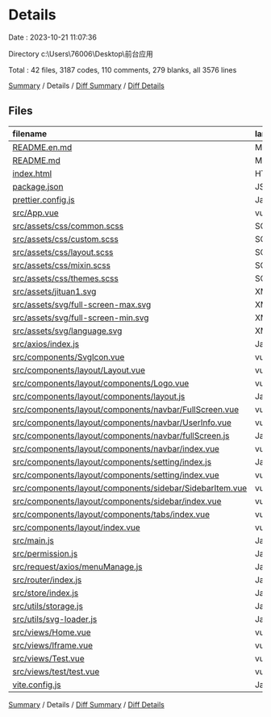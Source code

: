 # Details

Date : 2023-10-21 11:07:36

Directory c:\\Users\\76006\\Desktop\\前台应用

Total : 42 files,  3187 codes, 110 comments, 279 blanks, all 3576 lines

[Summary](results.md) / Details / [Diff Summary](diff.md) / [Diff Details](diff-details.md)

## Files
| filename | language | code | comment | blank | total |
| :--- | :--- | ---: | ---: | ---: | ---: |
| [README.en.md](/README.en.md) | Markdown | 69 | 0 | 32 | 101 |
| [README.md](/README.md) | Markdown | 69 | 0 | 32 | 101 |
| [index.html](/index.html) | HTML | 13 | 0 | 1 | 14 |
| [package.json](/package.json) | JSON | 27 | 0 | 1 | 28 |
| [prettier.config.js](/prettier.config.js) | JavaScript | 14 | 2 | 1 | 17 |
| [src/App.vue](/src/App.vue) | vue | 9 | 0 | 2 | 11 |
| [src/assets/css/common.scss](/src/assets/css/common.scss) | SCSS | 80 | 1 | 7 | 88 |
| [src/assets/css/custom.scss](/src/assets/css/custom.scss) | SCSS | 81 | 4 | 3 | 88 |
| [src/assets/css/layout.scss](/src/assets/css/layout.scss) | SCSS | 653 | 5 | 11 | 669 |
| [src/assets/css/mixin.scss](/src/assets/css/mixin.scss) | SCSS | 14 | 4 | 1 | 19 |
| [src/assets/css/themes.scss](/src/assets/css/themes.scss) | SCSS | 39 | 2 | 8 | 49 |
| [src/assets/jituan1.svg](/src/assets/jituan1.svg) | XML | 1 | 0 | 0 | 1 |
| [src/assets/svg/full-screen-max.svg](/src/assets/svg/full-screen-max.svg) | XML | 1 | 0 | 0 | 1 |
| [src/assets/svg/full-screen-min.svg](/src/assets/svg/full-screen-min.svg) | XML | 1 | 0 | 0 | 1 |
| [src/assets/svg/language.svg](/src/assets/svg/language.svg) | XML | 1 | 0 | 0 | 1 |
| [src/axios/index.js](/src/axios/index.js) | JavaScript | 78 | 8 | 3 | 89 |
| [src/components/SvgIcon.vue](/src/components/SvgIcon.vue) | vue | 33 | 0 | 5 | 38 |
| [src/components/layout/Layout.vue](/src/components/layout/Layout.vue) | vue | 97 | 4 | 10 | 111 |
| [src/components/layout/components/Logo.vue](/src/components/layout/components/Logo.vue) | vue | 22 | 0 | 3 | 25 |
| [src/components/layout/components/layout.js](/src/components/layout/components/layout.js) | JavaScript | 3 | 0 | 1 | 4 |
| [src/components/layout/components/navbar/FullScreen.vue](/src/components/layout/components/navbar/FullScreen.vue) | vue | 34 | 0 | 2 | 36 |
| [src/components/layout/components/navbar/UserInfo.vue](/src/components/layout/components/navbar/UserInfo.vue) | vue | 36 | 0 | 3 | 39 |
| [src/components/layout/components/navbar/fullScreen.js](/src/components/layout/components/navbar/fullScreen.js) | JavaScript | 36 | 0 | 2 | 38 |
| [src/components/layout/components/navbar/index.vue](/src/components/layout/components/navbar/index.vue) | vue | 80 | 2 | 10 | 92 |
| [src/components/layout/components/setting/index.js](/src/components/layout/components/setting/index.js) | JavaScript | 134 | 7 | 8 | 149 |
| [src/components/layout/components/setting/index.vue](/src/components/layout/components/setting/index.vue) | vue | 249 | 0 | 25 | 274 |
| [src/components/layout/components/sidebar/SidebarItem.vue](/src/components/layout/components/sidebar/SidebarItem.vue) | vue | 85 | 0 | 5 | 90 |
| [src/components/layout/components/sidebar/index.vue](/src/components/layout/components/sidebar/index.vue) | vue | 323 | 0 | 20 | 343 |
| [src/components/layout/components/tabs/index.vue](/src/components/layout/components/tabs/index.vue) | vue | 231 | 0 | 14 | 245 |
| [src/components/layout/index.vue](/src/components/layout/index.vue) | vue | 15 | 0 | 3 | 18 |
| [src/main.js](/src/main.js) | JavaScript | 15 | 2 | 3 | 20 |
| [src/permission.js](/src/permission.js) | JavaScript | 0 | 0 | 1 | 1 |
| [src/request/axios/menuManage.js](/src/request/axios/menuManage.js) | JavaScript | 4 | 0 | 1 | 5 |
| [src/router/index.js](/src/router/index.js) | JavaScript | 136 | 42 | 15 | 193 |
| [src/store/index.js](/src/store/index.js) | JavaScript | 27 | 4 | 5 | 36 |
| [src/utils/storage.js](/src/utils/storage.js) | JavaScript | 34 | 6 | 6 | 46 |
| [src/utils/svg-loader.js](/src/utils/svg-loader.js) | JavaScript | 56 | 12 | 8 | 76 |
| [src/views/Home.vue](/src/views/Home.vue) | vue | 153 | 0 | 3 | 156 |
| [src/views/Iframe.vue](/src/views/Iframe.vue) | vue | 11 | 1 | 3 | 15 |
| [src/views/Test.vue](/src/views/Test.vue) | vue | 174 | 0 | 9 | 183 |
| [src/views/test/test.vue](/src/views/test/test.vue) | vue | 7 | 0 | 2 | 9 |
| [vite.config.js](/vite.config.js) | JavaScript | 42 | 4 | 10 | 56 |

[Summary](results.md) / Details / [Diff Summary](diff.md) / [Diff Details](diff-details.md)